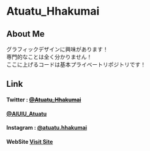 # Atuatu_Hhakumai  

## About Me
グラフィックデザインに興味があります！   
専門的なことは全く分かりません！  
ここに上げるコードは基本プライベートリポジトリです！

## Link  
#### Twitter : <s><a href="https://x.com/Atuatu_Hhakumai" target="_blank">@Atuatu_Hhakumai</a></s>
####            <a href="https://x.com/AIUIU_Atuati" target="_blank">@AIUIU_Atuatu</a>
#### Instagram : <a href="https://www.instagram.com/atuatu.hhakumai/" target="_blank">@atuatu.hhakumai</a>
#### WebSite <a href="https://Atuatu-Hhakumai.github.io" target="_blank">Visit Site</a>
